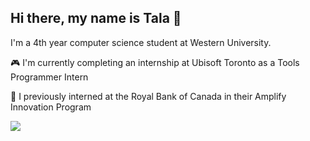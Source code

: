 ## Hi there, my name is Tala 👋

I'm a 4th year computer science student at Western University.

🎮 I'm currently completing an internship at Ubisoft Toronto as a Tools Programmer Intern 

🏦 I previously interned at the Royal Bank of Canada in their Amplify Innovation Program


![](https://komarev.com/ghpvc/?username=tbuwadi)
